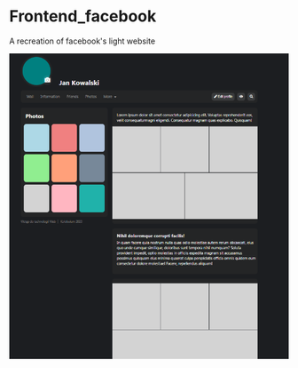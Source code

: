 # Frontend_facebook
A recreation of facebook's light website

<img alt="alt_text" width="600px" src="preview.png">